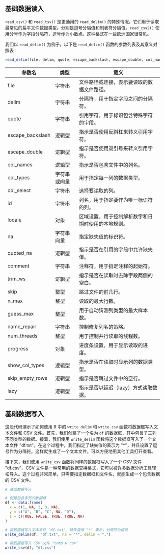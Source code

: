 ## 基础数据读入
`read_csv()` 和 `read_tsv()` 是更通用的 `read_delim()` 的特殊情况。它们用于读取最常见的扁平文件数据类型，分别是逗号分隔值和制表符分隔值。`read_csv2()` 使用分号作为字段分隔符，逗号作为小数点。这种格式在一些欧洲国家很常见。

我们以 `read_delim()` 为例子，以下是 `read_delim()` 函数的参数列表及其意义对照表：
```R
read_delim(file, delim, quote, escape_backslash, escape_double, col_names, col_types, col_select, id, locale, na, quoted_na, comment, trim_ws, skip, n_max, guess_max, name_repair, num_threads, progress, show_col_types, skip_empty_rows, lazy)
```

| 参数名             | 类型      | 意义                                                         |
|------------------|---------|--------------------------------------------------------------|
| file             | 字符串    | 文件路径或连接，表示要读取的数据文件路径。                           |
| delim            | 字符串    | 分隔符，用于指定字段之间的分隔符。                                   |
| quote            | 字符串    | 引用字符，用于标识包含特殊字符的字段。                                |
| escape_backslash | 逻辑型    | 指示是否使用反斜杠来转义引用字符。                                   |
| escape_double    | 逻辑型    | 指示是否使用双引号来转义引用字符。                                   |
| col_names        | 逻辑型    | 指示是否包含文件中的列名。                                        |
| col_types        | 字符串或向量 | 用于指定每一列的数据类型。                                       |
| col_select       | 字符串    | 选择要读取的列。                                                 |
| id               | 字符串    | 列名，用于指定要作为唯一标识符的列。                                |
| locale           | 对象      | 区域设置，用于控制解析数字和日期时使用的本地规则。                       |
| na               | 字符串向量  | 指定缺失值的标识符。                                              |
| quoted_na        | 逻辑型    | 指示是否在引用的字段中允许缺失值。                                  |
| comment          | 字符串    | 注释符，用于指定注释的起始符。                                     |
| trim_ws          | 逻辑型    | 指示是否在读取时去除字段两侧的空白。                                 |
| skip             | 整型      | 跳过文件的前几行。                                                |
| n_max            | 整型      | 读取的最大行数。                                                 |
| guess_max        | 整型      | 用于自动猜测列类型的最大样本数。                                   |
| name_repair      | 字符串    | 控制修复列名的策略。                                             |
| num_threads      | 整型      | 用于控制并行读取的线程数。                                         |
| progress         | 对象      | 进度条设置，用于显示读取的进度。                                    |
| show_col_types   | 逻辑型    | 指示是否在读取时显示列的数据类型。                                  |
| skip_empty_rows  | 逻辑型    | 指示是否跳过文件中的空行。                                        |
| lazy             | 逻辑型    | 指示是否以延迟（lazy）方式读取数据。                                |

## 基础数据写入

这段代码演示了如何使用 R 中的 `write_delim` 和 `write_csv` 函数将数据框写入文本文件和 CSV 文件。首先，我们创建了一个名为 `df` 的数据框，其中包含了三列不同类型的数据。接着，我们使用 `write_delim` 函数将这个数据框写入了一个文本文件 "df.txt"。在这个过程中，我们指定了缺失值的表示为 "*"，并且设置了逗号作为分隔符。这样就生成了一个文本文件，可以方便地用其他工具打开查看。

接下来，我们使用 `write_csv` 函数将同样的数据框写入了一个 CSV 文件 "df.csv"。CSV 文件是一种常用的数据交换格式，它可以被许多数据分析工具轻松导入。这个过程非常简单，只需要指定数据框和文件名，就能生成一个包含数据的 CSV 文件。

```R
# 基础数据写入

# 创建包含多列的数据框
df <- data.frame(
  x = c(1, NA, 2, 3, NA),
  y = c("A", "B", "C", NA, "D"),
  z = c(TRUE, FALSE, TRUE, TRUE, NA)
)

# 将数据框写入文本文件 "df.txt"，缺失值用 "*" 表示，分隔符为逗号
write_delim(df, "df.txt", na = "*", delim = ",")

# 将数据框写入 CSV 文件 "comp_w.csv"
write_csv(df, "df.csv")
```


